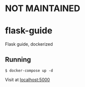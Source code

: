 # NOT MAINTAINED

# flask-guide

Flask guide, dockerized

## Running

```
$ docker-compose up -d
```

Visit at [localhost:5000](http://localhost:5000)
